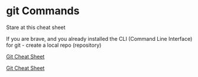 # git Commands

Stare at this cheat sheet

If you are brave, and you already installed the CLI (Command Line Interface) for git - create a local repo (repository)

[Git Cheat Sheet](../Daily_Challenges/attachments/challenge_0018-git-cheatsheet-EN-white.pdf)

[Git Cheat Sheet](../Daily_Challenges/attachments/challenge_0018-git-cheatsheet-EN-white.pdf)
